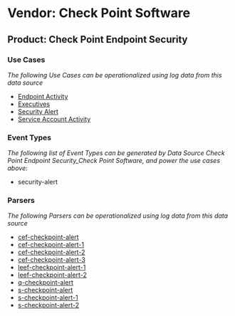 Vendor: Check Point Software
============================
Product: Check Point Endpoint Security
--------------------------------------

### Use Cases

_The following Use Cases can be operationalized using log data from this data source_

* [Endpoint Activity](../UseCases/usecase_endpoint_activity.md)
* [Executives](../UseCases/usecase_executives.md)
* [Security Alert](../UseCases/usecase_security_alert.md)
* [Service Account Activity](../UseCases/usecase_service_account_activity.md)


### Event Types

_The following list of Event Types can be generated by Data Source Check Point Endpoint Security_Check Point Software, and power the use cases above:_

- security-alert


### Parsers

_The following Parsers can be operationalized using log data from this data source_

* [cef-checkpoint-alert](../Parsers/parserContent_cef-checkpoint-alert.md)
* [cef-checkpoint-alert-1](../Parsers/parserContent_cef-checkpoint-alert-1.md)
* [cef-checkpoint-alert-2](../Parsers/parserContent_cef-checkpoint-alert-2.md)
* [cef-checkpoint-alert-3](../Parsers/parserContent_cef-checkpoint-alert-3.md)
* [leef-checkpoint-alert-1](../Parsers/parserContent_leef-checkpoint-alert-1.md)
* [leef-checkpoint-alert-2](../Parsers/parserContent_leef-checkpoint-alert-2.md)
* [q-checkpoint-alert](../Parsers/parserContent_q-checkpoint-alert.md)
* [s-checkpoint-alert](../Parsers/parserContent_s-checkpoint-alert.md)
* [s-checkpoint-alert-1](../Parsers/parserContent_s-checkpoint-alert-1.md)
* [s-checkpoint-alert-2](../Parsers/parserContent_s-checkpoint-alert-2.md)
